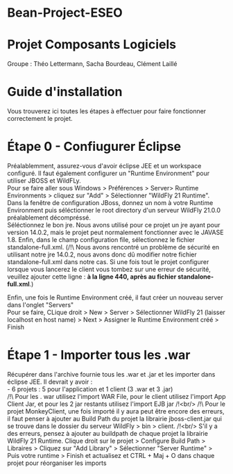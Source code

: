 # Bean-Project-ESEO
# Projet Composants Logiciels
Groupe : Théo Lettermann, Sacha Bourdeau, Clément Laillé

# Guide d'installation
Vous trouverez ici toutes les étapes à effectuer pour faire fonctionner correctement le projet.

# Étape 0 - Confiugurer Éclipse
Préalablemment, assurez-vous d'avoir éclipse JEE et un workspace configuré. Il faut également configurer un "Runtime Environment" pour utiliser JBOSS et WildFLy.<br/>
Pour se faire aller sous Windows > Préférences > Server> Runtime Environments > cliquez sur "Add" > Sélectionner "WildFly 21 Runtime".<br/>
Dans la fenêtre de configuration JBoss, donnez un nom à votre Runtime Environment puis séléctionner le root directory d'un serveur WildFly 21.0.0 préalablement décompréssé.<br/>
Séléctionnez le bon jre. Nous avons utilisé pour ce projet un jre ayant pour version 14.0.2, mais le projet peut normalement fonctionner avec le JAVASE 1.8. Enfin, dans le champ configuration file, sélectionnez le fichier standalone-full.xml. (/!\ Nous avons rencontré un problème de sécurité en utilisant notre jre 14.0.2, nous avons donc dû modifier notre fichier standalone-full.xml dans notre cas. Si une fois tout le projet configurer lorsque vous lancerez le client vous tombez sur une erreur de sécurité, veuillez ajouter cette ligne : <b><security enabled="false"/> à la ligne 440, après <server name="default"> au fichier standalone-full.xml</b>.) <br/>
  
Enfin, une fois le Runtime Environment créé, il faut créer un nouveau server dans l'onglet "Servers" <br/>
Pour se faire, CLique droit > New > Server > Sélectionner WildFly 21 (laisser localhost en host name) > Next > Assigner le Runtime Environment créé > Finish<br/>
  
# Étape 1 - Importer tous les .war
  Récupérer dans l'archive fournie tous les .war et .jar et les importer dans éclipse JEE. Il devrait y avoir :<br/>
            - 6 projets : 5 pour l'application et 1 client (3 .war et 3 .jar)<br/>
            /!\ Pour les . war utilisez l'import WAR File, pour le client utilisez l'import App Client Jar, et pour les 2 jar restants utilisez l'import EJB jar /!\<br/>
            /!\ Pour le projet MonkeyClient, une fois importé il y aura peut être encore des erreurs, il faut penser à ajouter au Build Path du projet la librairie jboss-client.jar qui se trouve dans le dossier du serveur WildFly > bin > client. /!\<br/>
 S'il y a des erreurs, pensez à ajouter au buildpath de chaque projet la librairie WildFly 21 Runtime. Clique droit sur le projet > Configure Build Path > Libraires > Cliquez sur "Add Library" > Sélectionner "Server Runtime" > Puis votre runtime > Finish et actualisez et CTRL + Maj + O dans chaque projet pour réorganiser les imports<br/>
 
